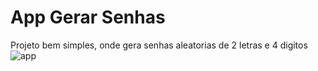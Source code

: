 # App Gerar Senhas

Projeto bem simples, onde gera senhas aleatorias de 2 letras e 4 digitos<br>
![app](https://github.com/user-attachments/assets/3e7a7841-b948-40ee-bbf2-e95650f1f0c8)

